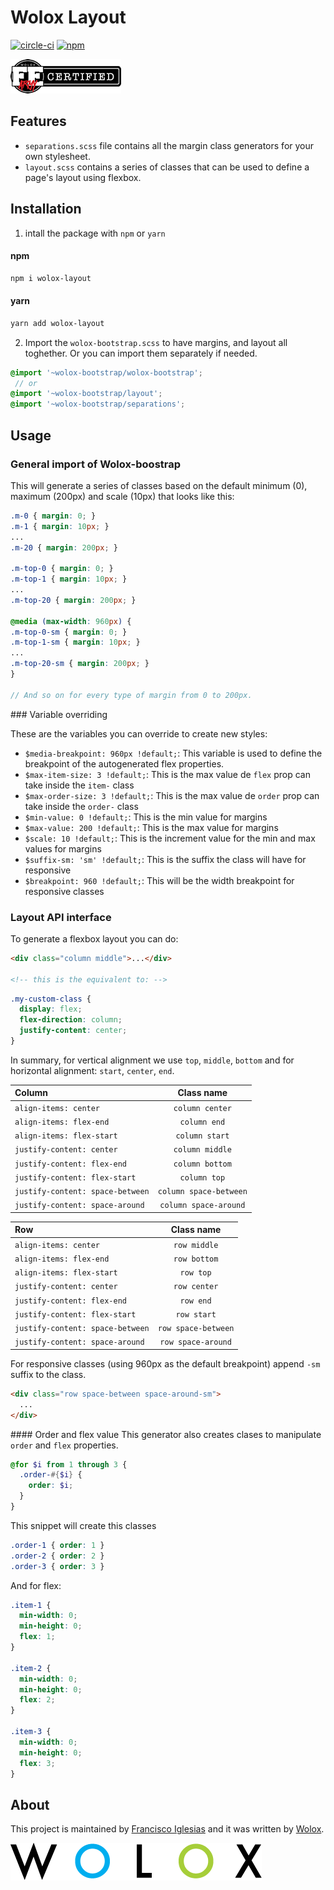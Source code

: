 # Wolox Layout

[![circle-ci](https://img.shields.io/circleci/project/github/Wolox/wolox-layout.svg)](https://circleci.com/gh/Wolox/wolox-layout)
[![npm](https://img.shields.io/npm/v/wolox-layout.svg)](https://www.npmjs.com/package/wolox-layout)

[![FEArmy](./assets/FEA_icon.png)](https://github.com/orgs/Wolox/teams/front-end-army/members)

## Features

* `separations.scss` file contains all the margin class generators for your own stylesheet.
* `layout.scss` contains a series of classes that can be used to define a page's layout using flexbox.

## Installation

1.  intall the package with `npm` or `yarn`

#### npm

```bash
npm i wolox-layout
```

#### yarn

```bash
yarn add wolox-layout
```

2. Import the `wolox-bootstrap.scss` to have margins, and layout all toghether. Or you can import them separately if needed.

```scss
@import '~wolox-bootstrap/wolox-bootstrap';
 // or
@import '~wolox-bootstrap/layout';
@import '~wolox-bootstrap/separations';
```

## Usage

### General import of Wolox-boostrap

This will generate a series of classes based on the default minimum (0), maximum (200px) and scale (10px) that looks like this:

```scss
.m-0 { margin: 0; }
.m-1 { margin: 10px; }
...
.m-20 { margin: 200px; }

.m-top-0 { margin: 0; }
.m-top-1 { margin: 10px; }
...
.m-top-20 { margin: 200px; }

@media (max-width: 960px) {
.m-top-0-sm { margin: 0; }
.m-top-1-sm { margin: 10px; }
...
.m-top-20-sm { margin: 200px; }
}

// And so on for every type of margin from 0 to 200px.
```
### Variable overriding

These are the variables you can override to create new styles:
- `$media-breakpoint: 960px !default;`:
This variable is used to define the breakpoint of the autogenerated flex properties.
- `$max-item-size: 3 !default;`:
This is the max value de `flex` prop can take inside the `item-` class
- `$max-order-size: 3 !default;`:
This is the max value de `order` prop can take inside the `order-` class
- `$min-value: 0 !default;`:
This is the min value for margins
- `$max-value: 200 !default;`:
This is the max value for margins
- `$scale: 10 !default;`:
This is the increment value for the min and max values for margins
- `$suffix-sm: 'sm' !default;`:
This is the suffix the class will have for responsive
- `$breakpoint: 960 !default;`:
This will be the width breakpoint for responsive classes

### Layout API interface
To generate a flexbox layout you can do:
```html
<div class="column middle">...</div>

<!-- this is the equivalent to: -->
```
```scss
.my-custom-class {
  display: flex;
  flex-direction: column;
  justify-content: center;
}
```

In summary, for vertical alignment we use `top`, `middle`, `bottom` and for horizontal alignment: `start`, `center`, `end`.

| Column  | Class name  |
| :------------ |:---------------:|
| `align-items: center`      | `column center` |
| `align-items: flex-end`      | `column end` |
| `align-items: flex-start`      | `column start` |
| `justify-content: center`      | `column middle` |
| `justify-content: flex-end`      | `column bottom` |
| `justify-content: flex-start`      | `column top` |
| `justify-content: space-between`      | `column space-between` |
| `justify-content: space-around`      | `column space-around` |


| Row  | Class name  |
| :------------ |:---------------:|
| `align-items: center`      | `row middle` |
| `align-items: flex-end`      | `row bottom` |
| `align-items: flex-start`      | `row top` |
| `justify-content: center`      | `row center` |
| `justify-content: flex-end`      | `row end` |
| `justify-content: flex-start`      | `row start` |
| `justify-content: space-between`      | `row space-between` |
| `justify-content: space-around`      | `row space-around` |

For responsive classes (using 960px as the default breakpoint) append `-sm` suffix to the class.


```html
<div class="row space-between space-around-sm">
  ...
</div>
```

#### Order and flex value
This generator also creates clases to manipulate `order` and `flex` properties.

```scss
@for $i from 1 through 3 {
  .order-#{$i} {
    order: $i;
  }
}
```
This snippet will create this classes

```scss
.order-1 { order: 1 }
.order-2 { order: 2 }
.order-3 { order: 3 }
```

And for flex:
```scss
.item-1 {
  min-width: 0;
  min-height: 0;
  flex: 1;
}

.item-2 {
  min-width: 0;
  min-height: 0;
  flex: 2;
}

.item-3 {
  min-width: 0;
  min-height: 0;
  flex: 3;
}
```

## About

This project is maintained by [Francisco Iglesias](https://github.com/frankiglesias) and it was written by [Wolox](http://www.wolox.com.ar).

![Wolox](https://raw.githubusercontent.com/Wolox/press-kit/master/logos/logo_banner.png)
